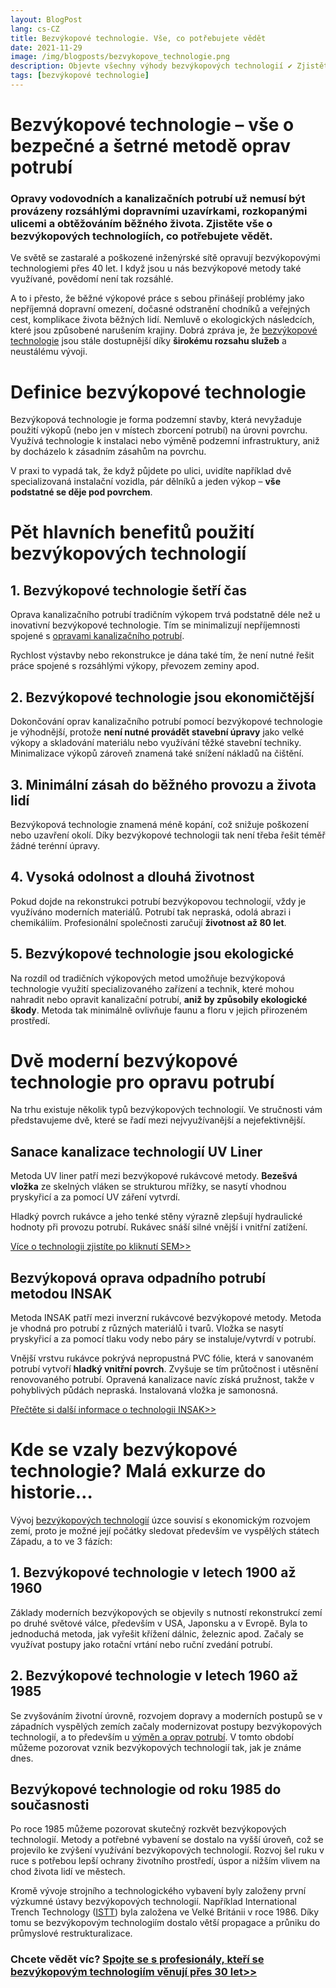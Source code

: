 ```yaml
---
layout: BlogPost
lang: cs-CZ
title: Bezvýkopové technologie. Vše, co potřebujete vědět
date: 2021-11-29
image: /img/blogposts/bezvykopove_technologie.png
description: Objevte všechny výhody bezvýkopových technologií ✔ Zjistěte, jak vznikly a jaké metody se dnes využívají ✔ Přečtěte si celý článek na blogu.
tags: [bezvýkopové technologie]
---
```


# Bezvýkopové technologie – vše o bezpečné a šetrné metodě oprav potrubí

### Opravy vodovodních a kanalizačních potrubí už nemusí být provázeny rozsáhlými dopravními uzavírkami, rozkopanými ulicemi a obtěžováním běžného života. Zjistěte vše o bezvýkopových technologiích, co potřebujete vědět.

Ve světě se zastaralé a poškozené inženýrské sítě opravují bezvýkopovými technologiemi přes 40 let. I když jsou u nás bezvýkopové metody také využívané, povědomí není tak rozsáhlé.

A to i přesto, že běžné výkopové práce s sebou přinášejí problémy jako nepříjemná dopravní omezení, dočasné odstranění chodníků a veřejných cest, komplikace života běžných lidí. Nemluvě o ekologických následcích, které jsou způsobené narušením krajiny. Dobrá zpráva je, že [bezvýkopové technologie](https://bmh.cz/sluzby/) jsou stále dostupnější díky **širokému rozsahu služeb** a neustálému vývoji.

# Definice bezvýkopové technologie

Bezvýkopová technologie je forma podzemní stavby, která nevyžaduje použití výkopů (nebo jen v místech zborcení potrubí) na úrovni povrchu. Využívá technologie k instalaci nebo výměně podzemní infrastruktury, aniž by docházelo k zásadním zásahům na povrchu.

V praxi to vypadá tak, že když půjdete po ulici, uvidíte například dvě specializovaná instalační vozidla, pár dělníků a jeden výkop – **vše podstatné se děje pod povrchem**.

# Pět hlavních benefitů použití bezvýkopových technologií

## 1. Bezvýkopové technologie šetří čas

Oprava kanalizačního potrubí tradičním výkopem trvá podstatně déle než u inovativní bezvýkopové technologie. Tím se minimalizují nepříjemnosti spojené s [opravami kanalizačního potrubí](https://bmh.cz/sluzby/kanalizace/).

Rychlost výstavby nebo rekonstrukce je dána také tím, že není nutné řešit práce spojené s rozsáhlými výkopy, převozem zeminy apod.

## 2. Bezvýkopové technologie jsou ekonomičtější

Dokončování oprav kanalizačního potrubí pomocí bezvýkopové technologie je výhodnější, protože **není nutné provádět stavební úpravy** jako velké výkopy a skladování materiálu nebo využívání těžké stavební techniky. Minimalizace výkopů zároveň znamená také snížení nákladů na čištění.

## 3. Minimální zásah do běžného provozu a života lidí

Bezvýkopová technologie znamená méně kopání, což snižuje poškození nebo uzavření okolí. Díky bezvýkopové technologii tak není třeba řešit téměř žádné terénní úpravy.

## 4. Vysoká odolnost a dlouhá životnost

Pokud dojde na rekonstrukci potrubí bezvýkopovou technologií, vždy je využíváno moderních materiálů. Potrubí tak nepraská, odolá abrazi i chemikáliím. Profesionální společnosti zaručují **životnost až 80 let**.

## 5. Bezvýkopové technologie jsou ekologické

Na rozdíl od tradičních výkopových metod umožňuje bezvýkopová technologie využití specializovaného zařízení a technik, které mohou nahradit nebo opravit kanalizační potrubí, **aniž by způsobily ekologické škody**. Metoda tak minimálně ovlivňuje faunu a floru v jejich přirozeném prostředí.

# Dvě moderní bezvýkopové technologie pro opravu potrubí

Na trhu existuje několik typů bezvýkopových technologií. Ve stručnosti vám představujeme dvě, které se řadí mezi nejvyužívanější a nejefektivnější.

## Sanace kanalizace technologií UV Liner

Metoda UV liner patří mezi bezvýkopové rukávcové metody. **Bezešvá vložka** ze skelných vláken se strukturou mřížky, se nasytí vhodnou pryskyřicí a za pomocí UV záření vytvrdí.

Hladký povrch rukávce a jeho tenké stěny výrazně zlepšují hydraulické hodnoty při provozu potrubí. Rukávec snáší silné vnější i vnitřní zatížení.

[Více o technologii zjistíte po kliknutí SEM>>](https://bmh.cz/sluzby/kanalizace/uv-liner/)

## Bezvýkopová oprava odpadního potrubí metodou INSAK

Metoda INSAK patří mezi inverzní rukávcové bezvýkopové metody. Metoda je vhodná pro potrubí z různých materiálů i tvarů. Vložka se nasytí pryskyřicí a za pomocí tlaku vody nebo páry se instaluje/vytvrdí v potrubí.

Vnější vrstvu rukávce pokrývá nepropustná PVC fólie, která v sanovaném potrubí vytvoří **hladký vnitřní povrch**. Zvyšuje se tím průtočnost i utěsnění renovovaného potrubí. Opravená kanalizace navíc získá pružnost, takže v pohyblivých půdách nepraská. Instalovaná vložka je samonosná.

[Přečtěte si další informace o technologii INSAK>>](https://bmh.cz/sluzby/kanalizace/insak/)

# Kde se vzaly bezvýkopové technologie? Malá exkurze do historie…

Vývoj [bezvýkopových technologií](https://bmh.cz) úzce souvisí s ekonomickým rozvojem zemí, proto je možné její počátky sledovat především ve vyspělých státech Západu, a to ve 3 fázích:

## 1. Bezvýkopové technologie v letech 1900 až 1960

Základy moderních bezvýkopových se objevily s nutností rekonstrukcí zemí po druhé světové válce, především v USA, Japonsku a v Evropě. Byla to jednoduchá metoda, jak vyřešit křížení dálnic, železnic apod. Začaly se využívat postupy jako rotační vrtání nebo ruční zvedání potrubí.

## 2. Bezvýkopové technologie v letech 1960 až 1985

Se zvyšováním životní úrovně, rozvojem dopravy a moderních postupů se v západních vyspělých zemích začaly modernizovat postupy bezvýkopových technologií, a to především u [výměn a oprav potrubí](https://bmh.cz/sluzby/kanalizace/). V tomto období můžeme pozorovat vznik bezvýkopových technologií tak, jak je známe dnes.

## Bezvýkopové technologie od roku 1985 do současnosti

Po roce 1985 můžeme pozorovat skutečný rozkvět bezvýkopových technologií. Metody a potřebné vybavení se dostalo na vyšší úroveň, což se projevilo ke zvýšení využívání bezvýkopových technologií. Rozvoj šel ruku v ruce s potřebou lepší ochrany životního prostředí, úspor a nižším vlivem na chod života lidí ve městech.

Kromě vývoje strojního a technologického vybavení byly založeny první výzkumné ústavy bezvýkopových technologií. Například International Trench Technology ([ISTT](https://www.istt.com/)) byla založena ve Velké Británii v roce 1986. Díky tomu se bezvýkopovým technologiím dostalo větší propagace a průniku do průmyslové restrukturalizace.

### Chcete vědět víc? [Spojte se s profesionály, kteří se bezvýkopovým technologiím věnují přes 30 let>>](https://bmh.cz/kontakt/)
